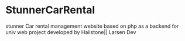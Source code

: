 # StunnerCarRental
stunner Car rental management website based on php as a backend for univ web project developed by Hailstone|| Larsen Dev

